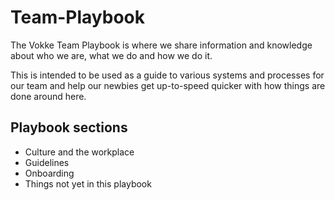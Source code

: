 # Team-Playbook
The Vokke Team Playbook is where we share information and knowledge about who we are, what we do and how we do it.

This is intended to be used as a guide to various systems and processes for our team and help our newbies get up-to-speed quicker with how things are done around here.

<h2>Playbook sections</h2>
<ul>
  <li>Culture and the workplace</li>
  <li>Guidelines</li>
  <li>Onboarding</li>
  <li>Things not yet in this playbook</li>
</ul>
